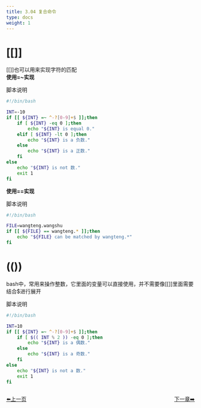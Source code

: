 ```yaml
---
title: 3.04 复合命令
type: docs
weight: 1
---  
```


# [[]]    

[[]]也可以用来实现字符的匹配    
**使用=~实现**   

脚本说明 
```bash
#!/bin/bash

INT=-10
if [[ ${INT} =~ ^-?[0-9]+$ ]];then
    if [ ${INT} -eq 0 ];then
        echo "${INT} is equal 0."
    elif [ ${INT} -lt 0 ];then
        echo "${INT} is a 负数."
    else
        echo "${INT} is a 正数."
    fi
else
    echo "${INT} is not 数."
    exit 1
fi
```   

**使用==实现**   

脚本说明   
```bash
#!/bin/bash

FILE=wangteng.wangshu
if [[ ${FILE} == wangteng.* ]];then
    echo "${FILE} can be matched by wangteng.*"
fi
```   


# (())   
bash中，常用来操作整数，它里面的变量可以直接使用，并不需要像[[]]里面需要结合$进行展开   

脚本说明   
```bash
#!/bin/bash

INT=10
if [[ ${INT} =~ ^-?[0-9]+$ ]];then
    if [ $(( INT % 2 )) -eq 0 ];then
        echo "${INT} is a 偶数."
    else
        echo "${INT} is a 奇数."
    fi
else
    echo "${INT} is not a 数."
    exit 1
fi
```   


<div style="display: flex;justify-content: space-between;align-items: center;">
<p><a href="https://books.linuxwt.com/linuxwtbash/ChapterThree/If_Charexpression">⬅️上一页</a></p>
<p><a href="https://books.linuxwt.com/linuxwtbash/ChapterFour/">下一章➡️</a></p>
</div>
